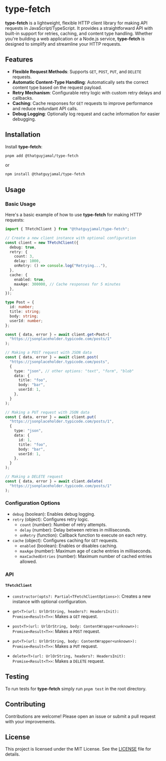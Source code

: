 # type-fetch

**type-fetch** is a lightweight, flexible HTTP client library for making API requests in JavaScript/TypeScript. It provides a straightforward API with built-in support for retries, caching, and content type handling. Whether you're building a web application or a Node.js service, **type-fetch** is designed to simplify and streamline your HTTP requests.

## Features

- **Flexible Request Methods**: Supports `GET`, `POST`, `PUT`, and `DELETE` requests.
- **Automatic Content-Type Handling**: Automatically sets the correct content type based on the request payload.
- **Retry Mechanism**: Configurable retry logic with custom retry delays and callbacks.
- **Caching**: Cache responses for `GET` requests to improve performance and reduce redundant API calls.
- **Debug Logging**: Optionally log request and cache information for easier debugging.

## Installation

Install **type-fetch**:

```bash
pnpm add @thatguyjamal/type-fetch
```

or

```bash
npm install @thatguyjamal/type-fetch
```

## Usage

### Basic Usage

Here's a basic example of how to use **type-fetch** for making HTTP requests:

```typescript
import { TFetchClient } from "@thatguyjamal/type-fetch";

// Create a new client instance with optional configuration
const client = new TFetchClient({
  debug: true,
  retry: {
    count: 3,
    delay: 1000,
    onRetry: () => console.log("Retrying..."),
  },
  cache: {
    enabled: true,
    maxAge: 300000, // Cache responses for 5 minutes
  },
});

type Post = {
  id: number;
  title: string;
  body: string;
  userId: number;
};

const { data, error } = await client.get<Post>(
  "https://jsonplaceholder.typicode.com/posts/1"
);

// Making a POST request with JSON data
const { data, error } = await client.post(
  "https://jsonplaceholder.typicode.com/posts",
  {
    type: "json", // other options: "text", "form", "blob"
    data: {
      title: "foo",
      body: "bar",
      userId: 1,
    },
  }
);

// Making a PUT request with JSON data
const { data, error } = await client.put(
  "https://jsonplaceholder.typicode.com/posts/1",
  {
    type: "json",
    data: {
      id: 1,
      title: "foo",
      body: "bar",
      userId: 1,
    },
  }
);

// Making a DELETE request
const { data, error } = await client.delete(
  "https://jsonplaceholder.typicode.com/posts/1"
);
```

### Configuration Options

- `debug` (boolean): Enables debug logging.
- `retry` (object): Configures retry logic.
  - `count` (number): Number of retry attempts.
  - `delay` (number): Delay between retries in milliseconds.
  - `onRetry` (function): Callback function to execute on each retry.
- `cache` (object): Configures caching for `GET` requests.
  - `enabled` (boolean): Enables or disables caching.
  - `maxAge` (number): Maximum age of cache entries in milliseconds.
  - `maxCachedEntries` (number): Maximum number of cached entries allowed.

### API

#### `TFetchClient`

- `constructor(opts?: Partial<TFetchClientOptions>)`: Creates a new instance with optional configuration.

- `get<T>(url: UrlOrString, headers?: HeadersInit): Promise<Result<T>>`: Makes a `GET` request.

- `post<T>(url: UrlOrString, body: ContentWrapper<unknown>): Promise<Result<T>>`: Makes a `POST` request.

- `put<T>(url: UrlOrString, body: ContentWrapper<unknown>): Promise<Result<T>>`: Makes a `PUT` request.

- `delete<T>(url: UrlOrString, headers?: HeadersInit): Promise<Result<T>>`: Makes a `DELETE` request.

## Testing

To run tests for **type-fetch** simply run `pnpm test` in the root directory.

## Contributing

Contributions are welcome! Please open an issue or submit a pull request with your improvements.

## License

This project is licensed under the MIT License. See the [LICENSE](LICENSE) file for details.
